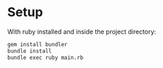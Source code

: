 # Setup

With ruby installed and inside the project directory:
```bash
gem install bundler
bundle install
bundle exec ruby main.rb
```
